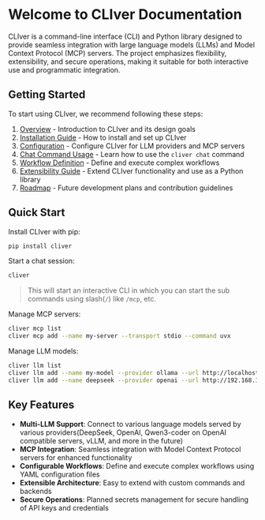 # Welcome to CLIver Documentation

CLIver is a command-line interface (CLI) and Python library designed to provide seamless integration with large language models (LLMs) and Model Context Protocol (MCP) servers. The project emphasizes flexibility, extensibility, and secure operations, making it suitable for both interactive use and programmatic integration.

## Getting Started

To start using CLIver, we recommend following these steps:

1. [Overview](overview.md) - Introduction to CLIver and its design goals
2. [Installation Guide](installation.md) - How to install and set up CLIver
3. [Configuration](configuration.md) - Configure CLIver for LLM providers and MCP servers
4. [Chat Command Usage](chat.md) - Learn how to use the `cliver chat` command
5. [Workflow Definition](workflow.md) - Define and execute complex workflows
6. [Extensibility Guide](extensibility.md) - Extend CLIver functionality and use as a Python library
7. [Roadmap](roadmap.md) - Future development plans and contribution guidelines

## Quick Start

Install CLIver with pip:

```bash
pip install cliver
```

Start a chat session:

```bash
cliver
```
> This will start an interactive CLI in which you can start the sub commands using slash(`/`) like `/mcp`, etc.

Manage MCP servers:

```bash
cliver mcp list
cliver mcp add --name my-server --transport stdio --command uvx
```

Manage LLM models:

```bash
cliver llm list
cliver llm add --name my-model --provider ollama --url http://localhost:11434
cliver llm add --name deepseek --provider openai --url http://192.168.1.100:8080
```

## Key Features

- **Multi-LLM Support**: Connect to various language models served by various providers(DeepSeek, OpenAI, Qwen3-coder on OpenAI compatible servers, vLLM, and more in the future)
- **MCP Integration**: Seamless integration with Model Context Protocol servers for enhanced functionality
- **Configurable Workflows**: Define and execute complex workflows using YAML configuration files
- **Extensible Architecture**: Easy to extend with custom commands and backends
- **Secure Operations**: Planned secrets management for secure handling of API keys and credentials
 